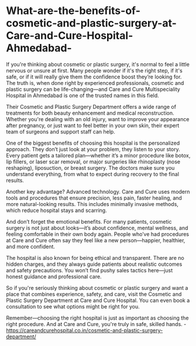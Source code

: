 # What-are-the-benefits-of-cosmetic-and-plastic-surgery-at-Care-and-Cure-Hospital-Ahmedabad-

If you're thinking about cosmetic or plastic surgery, it's normal to feel a little nervous or unsure at first. Many people wonder if it's the right step, if it's safe, or if it will really give them the confidence boost they’re looking for. The truth is, when done right by experienced professionals, cosmetic and plastic surgery can be life-changing—and Care and Cure Multispeciality Hospital in Ahmedabad is one of the trusted names in this field.

Their Cosmetic and Plastic Surgery Department offers a wide range of treatments for both beauty enhancement and medical reconstruction. Whether you're dealing with an old injury, want to improve your appearance after pregnancy, or just want to feel better in your own skin, their expert team of surgeons and support staff can help.

One of the biggest benefits of choosing this hospital is the personalized approach. They don’t just look at your problem, they listen to your story. Every patient gets a tailored plan—whether it’s a minor procedure like botox, lip fillers, or laser scar removal, or major surgeries like rhinoplasty (nose reshaping), liposuction, or breast surgery. The doctors make sure you understand everything, from what to expect during recovery to the final results.

Another key advantage? Advanced technology. Care and Cure uses modern tools and procedures that ensure precision, less pain, faster healing, and more natural-looking results. This includes minimally invasive methods, which reduce hospital stays and scarring.

And don’t forget the emotional benefits. For many patients, cosmetic surgery is not just about looks—it’s about confidence, mental wellness, and feeling comfortable in their own body again. People who’ve had procedures at Care and Cure often say they feel like a new person—happier, healthier, and more confident.

The hospital is also known for being ethical and transparent. There are no hidden charges, and they always guide patients about realistic outcomes and safety precautions. You won’t find pushy sales tactics here—just honest guidance and professional care.

So if you're seriously thinking about cosmetic or plastic surgery and want a place that combines experience, safety, and care, visit the Cosmetic and Plastic Surgery Department at Care and Cure Hospital. You can even book a consultation to see what options might be right for you.

Remember—choosing the right hospital is just as important as choosing the right procedure. And at Care and Cure, you're truly in safe, skilled hands. - https://careandcurehospital.co.in/cosmetic-and-plastic-surgery-department/
